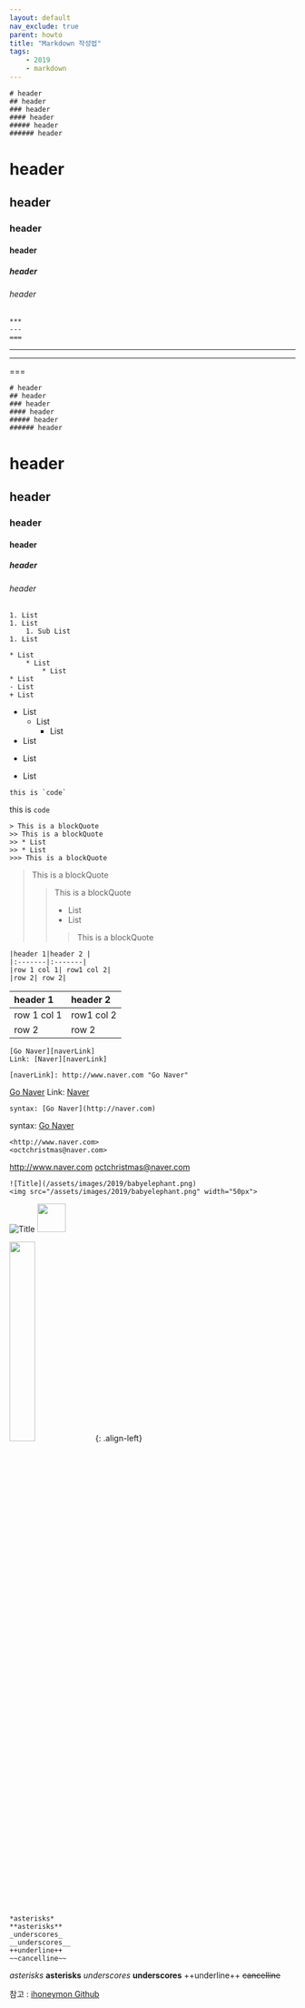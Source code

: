 ```yaml
---
layout: default
nav_exclude: true
parent: howto
title: "Markdown 작성법"
tags: 
    - 2019
    - markdown
---
```



```
# header
## header
### header
#### header
##### header
###### header
```
# header
## header
### header
#### header
##### header
###### header

```
***
---
===

```
***
---
===

```
# header
## header
### header
#### header
##### header
###### header
```
# header
## header
### header
#### header
##### header
###### header

```
1. List
1. List
    1. Sub List
1. List
```

```
* List
    * List
        * List
* List
- List
+ List
```
* List
    * List
        * List
* List
- List
+ List

```
this is `code` 
```
this is `code` 

```
> This is a blockQuote
>> This is a blockQuote
>> * List
>> * List
>>> This is a blockQuote
```
> This is a blockQuote
>> This is a blockQuote
>> * List
>> * List
>>> This is a blockQuote

```
|header 1|header 2 |
|:-------|:-------|
|row 1 col 1| row1 col 2|
|row 2| row 2|
```
|header 1|header 2 |
|:-------|:-------|
|row 1 col 1| row1 col 2|
|row 2| row 2|

```
[Go Naver][naverLink]
Link: [Naver][naverLink]

[naverLink]: http://www.naver.com "Go Naver"
```
[Go Naver][naverLink]
Link: [Naver][naverLink]

[naverLink]: http://www.naver.com "Go Naver"

```
syntax: [Go Naver](http://naver.com)
```
syntax: [Go Naver](http://naver.com)

```
<http://www.naver.com>
<octchristmas@naver.com>
```
<http://www.naver.com>
<octchristmas@naver.com>

```
![Title](/assets/images/2019/babyelephant.png)
<img src="/assets/images/2019/babyelephant.png" width="50px">
```
![Title](/assets/images/2019/babyelephant.png)
<img src="/assets/images/2019/babyelephant.png" width="50px">

<img src="/assets/images/2019/babyelephant.png" width="30%">{: .align-left}
```
*asterisks*
**asterisks**
_underscores_
__underscores__
++underline++
~~cancelline~~
```
*asterisks*
**asterisks**
_underscores_
__underscores__
++underline++
~~cancelline~~

참고 : [ihoneymon Github](https://gist.github.com/ihoneymon/652be052a0727ad59601)
